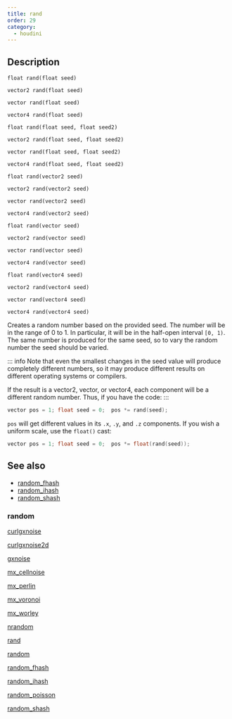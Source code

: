 ```yaml
---
title: rand
order: 29
category:
  - houdini
---
```


## Description

`float rand(float seed)`

`vector2 rand(float seed)`

`vector rand(float seed)`

`vector4 rand(float seed)`

`float rand(float seed, float seed2)`

`vector2 rand(float seed, float seed2)`

`vector rand(float seed, float seed2)`

`vector4 rand(float seed, float seed2)`

`float rand(vector2 seed)`

`vector2 rand(vector2 seed)`

`vector rand(vector2 seed)`

`vector4 rand(vector2 seed)`

`float rand(vector seed)`

`vector2 rand(vector seed)`

`vector rand(vector seed)`

`vector4 rand(vector seed)`

`float rand(vector4 seed)`

`vector2 rand(vector4 seed)`

`vector rand(vector4 seed)`

`vector4 rand(vector4 seed)`

Creates a random number based on the provided seed. The number will be in the
range of 0 to 1. In particular, it will be in the half-open interval `[0, 1)`.
The same number is produced for the same seed, so to vary the random number
the seed should be varied.

::: info Note
that even the smallest changes in the seed value will produce completely
different numbers, so it may produce different results on different operating
systems or compilers.

If the result is a vector2, vector, or vector4, each component will be a
different random number. Thus, if you have the code:
:::

```c
vector pos = 1; float seed = 0;  pos *= rand(seed);
```

`pos` will get different values in its `.x`, `.y`, and `.z` components. If you
wish a uniform scale, use the `float()` cast:

```c
vector pos = 1; float seed = 0;  pos *= float(rand(seed));
```

## See also

- [random_fhash](random_fhash.html)
- [random_ihash](random_ihash.html)
- [random_shash](random_shash.html)

### random

[curlgxnoise](curlgxnoise.html)

[curlgxnoise2d](curlgxnoise2d.html)

[gxnoise](gxnoise.html)

[mx_cellnoise](mx_cellnoise.html)

[mx_perlin](mx_perlin.html)

[mx_voronoi](mx_voronoi.html)

[mx_worley](mx_worley.html)

[nrandom](nrandom.html)

[rand](rand.html)

[random](random.html)

[random_fhash](random_fhash.html)

[random_ihash](random_ihash.html)

[random_poisson](random_poisson.html)

[random_shash](random_shash.html)
